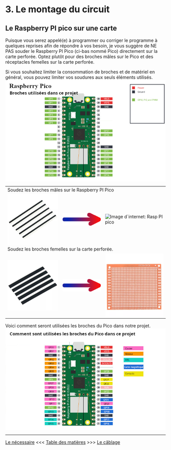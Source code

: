 # 3. Le montage du circuit

## Le Raspberry PI pico sur une carte
Puisque vous serez appelé(e) à programmer ou corriger le programme à quelques reprises afin de répondre à vos besoin, je vous suggère de NE PAS souder le Raspberry PI Pico (ci-bas nommé Pico) directement sur la carte perforée.  Optez plutôt pour des broches mâles sur le Pico et des réceptacles femelles sur la carte perforée.

Si vous souhaitez limiter la consommation de broches et de matériel en général, vous pouvez limiter vos soudures aux seuls éléments utilisés.
<br clear="all" />
<img src="../images/docs_03/Pico_PinsUtilisees.jpg" align="middle" />
<br clear="all" />
<table>
	<tr><td colspan="3">Soudez les broches mâles sur le Raspberry PI Pico</td></tr>
	<tr><td><img src="../images/docs_03/BrochesMales.jpg" width="200" align="middle" /></td>
		<td><img src="../images/docs_03/Fleche.png" align="middle" /></td><td><img src="https://www.electronics-lab.com/wp-content/uploads/2021/01/Hands_On_with_the_RP2040_and_Pico_the_First_In_House_Silicon_and_Microcontroller_From_Raspberry_Pi_Hackster_io.jpg" height="200" align="middle" alt="Image d`internet: Rasp PI pico" /></td></tr>
		<tr><td colspan="3">Soudez les broches femelles sur la carte perforée.</td></tr>
	<tr><td><img src="../images/docs_03/BrochesFemelles.jpg" width="200" align="middle" /></td><td><img src="../images/docs_03/Fleche.png" align="middle" /></td><td><img src="../images/composants/CartePerforee.webp" height="200" align="middle" alt="Image d`internet: Rasp PI pico" /></td></tr>
</table>

Voici comment seront utilisées les broches du Pico dans notre projet.
<br clear="all" />
<img src="../images/docs_03/Pico_PinsComment.jpg" align="middle" />


---

[Le nécessaire](02_MaterielNecessaire.md)  <<<  [Table des matières](README.md)   >>>    [Le câblage](04_Cablage.md)
